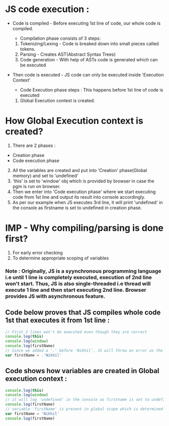 # JS code execution :

+ Code is compiled - Before executing 1st line of code, our whole code is compiled.
  * Compilation phase consists of 3 steps:
  1. Tokenizing/Lexing - Code is breaked down into small pieces called tokens.
  2. Parsing - Creates AST(Abstract Syntax Trees)
  3. Code generation - With help of ASTs code is generated which can be executed

+ Then code is executed - JS code can only be executed inside 'Execution Context'
  * Code Execution phase steps : This happens before 1st line of code is executed
  1. Global Execution context is created. 

# How Global Execution context is created?

1. There are 2 phases :
  * Creation phase
  * Code execution phase
2. All the variables are created and put into 'Creation' phase(Global memory) and set to 'undefined'
3. 'this' is set to 'window' obj which is provided by browser in case the pgm is run on browser.
4. Then we enter into 'Code execution phase' where we start executing code from 1st line and output its result into console accordingly.
5. As per our example when JS executes 3rd line, it will print 'undefined' in the console as firstname is set to undefined in creation phase.

# IMP - Why compiling/parsing is done first?
1. For early error checking
2. To determine appropriate scoping of variables

### Note : Originally, JS is a syynchronous programming language i.e until 1 line is completely executed, execution of 2nd line won't start. Thus, JS is also single-threaded i.e thread will execute 1 line and then start executing 2nd line. Browser provides JS with asynchronous feature.

## Code below proves that JS compiles whole code 1st that executes it from 1st line :

```javascript
// First 3 lines won't be executed even though they are correct
console.log(this)
console.log(window)
console.log(firstName)
// Since we added a '.' before 'Nikhil', JS will throw an error as the whole code is parsed before executing 1st line.
var firstName = .'Nikhil'
```

## Code shows how variables are created in Global execution context :

```javascript
console.log(this)
console.log(window)
// it will log 'undefined' in the console as firstname is set to undefined in creation phase of Global execution context.
console.log(firstName)
// variable 'firstName' is present in global scope which is determined by JS during parsing and now it will be set to 'Nikhil'
var firstName = 'Nikhil'
console.log(firstName)
```


